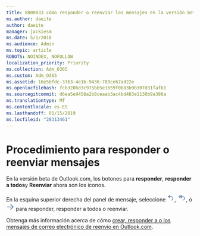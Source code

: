 ```yaml
---
title: 8000033 cómo responder o reenviar los mensajes en la versión beta de Outlook.com
ms.author: daeite
author: daeite
manager: jackiesm
ms.date: 5/1/2018
ms.audience: Admin
ms.topic: article
ROBOTS: NOINDEX, NOFOLLOW
localization_priority: Priority
ms.collection: Adm_O365
ms.custom: Adm_O365
ms.assetid: 16e5bfdc-3363-4e1b-9436-789ce67ad22e
ms.openlocfilehash: fcb3206d3c975bb5e1659f0b83b9b307d31fafb1
ms.sourcegitcommit: d6ea5e9458a2b8ceaab3ac4bd483e1130b9a398a
ms.translationtype: MT
ms.contentlocale: es-ES
ms.lasthandoff: 01/15/2019
ms.locfileid: "28313461"
---
```

# <a name="how-to-reply-to-or-forward-messages"></a>Procedimiento para responder o reenviar mensajes

En la versión beta de Outlook.com, los botones para **responder**, **responder a todos**y **Reenviar** ahora son los iconos. 
  
En la esquina superior derecha del panel de mensaje, seleccione ![Responder](media/08ad5200-369a-4a2f-bef5-ebdcbef5545f.png), ![Responder a todos](media/be5f41a1-dbea-471f-ba5d-7be4256922d2.png), o ![Reenviar](media/29fd06ec-1642-40d1-8faa-ec437ef156fc.png) para responder, responder a todos o reenviar. 
  
Obtenga más información acerca de cómo [crear, responder a o los mensajes de correo electrónico de reenvío en Outlook.com](https://go.microsoft.com/fwlink/p/?linkid=873141).
  

